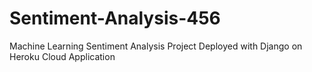 # Sentiment-Analysis-456
Machine Learning Sentiment Analysis Project Deployed with Django on Heroku Cloud Application
